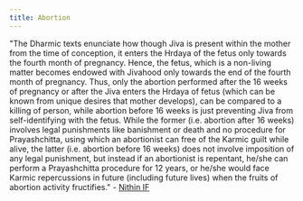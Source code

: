 ```yaml
---
title: Abortion
---
```


"The Dharmic texts enunciate how though Jiva is present within the mother from the time of conception, it enters the Hrdaya of the fetus only towards the fourth month of pregnancy. Hence, the fetus, which is a non-living matter becomes endowed with Jivahood only towards the end of the fourth month of pregnancy. Thus, only the abortion performed after the 16 weeks of pregnancy or after the Jiva enters the Hrdaya of fetus (which can be known from unique desires that mother develops), can be compared to a killing of person, while abortion before 16 weeks is just preventing Jiva from self-identifying with the fetus. While the former (i.e. abortion after 16 weeks) involves legal punishments like banishment or death and no procedure for Prayashchitta, using which an abortionist can free of the Karmic guilt while alive, the latter (i.e. abortion before 16 weeks) does not involve imposition of any legal punishment, but instead if an abortionist is repentant, he/she can perform a Prayashchitta procedure for 12 years, or he/she would face Karmic repercussions in future (including future lives) when the fruits of abortion activity fructifies." - [Nithin IF](http://indiafacts.org/abortion-dharmic-perspective-iv-abortion-murder/?fbclid=IwAR0QabewfDFIEjuIuvp96yCUagyz6X43LHiIsmQbcnsfVg6ZrCSyn7xve8s)